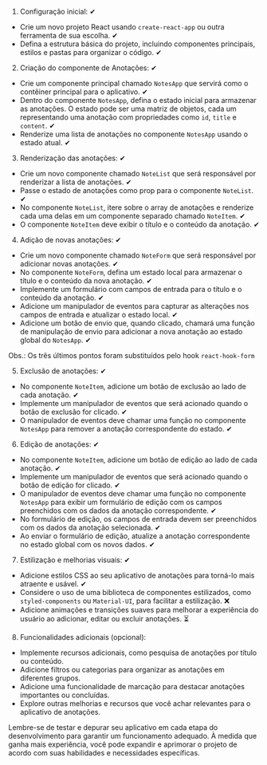 1. Configuração inicial: ✔

- Crie um novo projeto React usando `create-react-app` ou outra ferramenta de sua escolha. ✔
- Defina a estrutura básica do projeto, incluindo componentes principais, estilos e pastas para organizar o código. ✔

2. Criação do componente de Anotações: ✔

- Crie um componente principal chamado `NotesApp` que servirá como o contêiner principal para o aplicativo. ✔
- Dentro do componente `NotesApp`, defina o estado inicial para armazenar as anotações. O estado pode ser uma matriz de objetos, cada um representando uma anotação com propriedades como `id`, `title` e `content`. ✔
- Renderize uma lista de anotações no componente `NotesApp` usando o estado atual. ✔

3. Renderização das anotações: ✔

- Crie um novo componente chamado `NoteList` que será responsável por renderizar a lista de anotações. ✔
- Passe o estado de anotações como prop para o componente `NoteList`. ✔
- No componente `NoteList`, itere sobre o array de anotações e renderize cada uma delas em um componente separado chamado `NoteItem`. ✔
- O componente `NoteItem` deve exibir o título e o conteúdo da anotação. ✔

4. Adição de novas anotações: ✔

- Crie um novo componente chamado `NoteForm` que será responsável por adicionar novas anotações. ✔
- No componente `NoteForm`, defina um estado local para armazenar o título e o conteúdo da nova anotação. ✔
- Implemente um formulário com campos de entrada para o título e o conteúdo da anotação. ✔
- Adicione um manipulador de eventos para capturar as alterações nos campos de entrada e atualizar o estado local. ✔
- Adicione um botão de envio que, quando clicado, chamará uma função de manipulação de envio para adicionar a nova anotação ao estado global do `NotesApp`. ✔

Obs.: Os três últimos pontos foram substituídos pelo hook `react-hook-form`

5. Exclusão de anotações: ✔

- No componente `NoteItem`, adicione um botão de exclusão ao lado de cada anotação. ✔
- Implemente um manipulador de eventos que será acionado quando o botão de exclusão for clicado. ✔
- O manipulador de eventos deve chamar uma função no componente `NotesApp` para remover a anotação correspondente do estado. ✔

6. Edição de anotações: ✔

- No componente `NoteItem`, adicione um botão de edição ao lado de cada anotação. ✔
- Implemente um manipulador de eventos que será acionado quando o botão de edição for clicado. ✔
- O manipulador de eventos deve chamar uma função no componente `NotesApp` para exibir um formulário de edição com os campos preenchidos com os dados da anotação correspondente. ✔
- No formulário de edição, os campos de entrada devem ser preenchidos com os dados da anotação selecionada. ✔
- Ao enviar o formulário de edição, atualize a anotação correspondente no estado global com os novos dados. ✔

7. Estilização e melhorias visuais: ✔

- Adicione estilos CSS ao seu aplicativo de anotações para torná-lo mais atraente e usável. ✔
- Considere o uso de uma biblioteca de componentes estilizados, como `styled-components` ou `Material-UI`, para facilitar a estilização. ❌
- Adicione animações e transições suaves para melhorar a experiência do usuário ao adicionar, editar ou excluir anotações. ⏳

8. Funcionalidades adicionais (opcional):

- Implemente recursos adicionais, como pesquisa de anotações por título ou conteúdo.
- Adicione filtros ou categorias para organizar as anotações em diferentes grupos.
- Adicione uma funcionalidade de marcação para destacar anotações importantes ou concluídas.
- Explore outras melhorias e recursos que você achar relevantes para o aplicativo de anotações.

Lembre-se de testar e depurar seu aplicativo em cada etapa do desenvolvimento para garantir um funcionamento adequado. À medida que ganha mais experiência, você pode expandir e aprimorar o projeto de acordo com suas habilidades e necessidades específicas.
